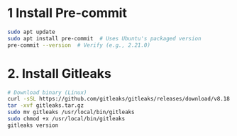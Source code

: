 # 1 Install Pre-commit
```bash
sudo apt update
sudo apt install pre-commit  # Uses Ubuntu's packaged version
pre-commit --version  # Verify (e.g., 2.21.0)
```

# 2. Install Gitleaks

```bash
# Download binary (Linux)
curl -sSL https://github.com/gitleaks/gitleaks/releases/download/v8.18.2/gitleaks_8.18.2_linux_x64.tar.gz -o gitleaks.tar.gz
tar -xvf gitleaks.tar.gz
sudo mv gitleaks /usr/local/bin/gitleaks
sudo chmod +x /usr/local/bin/gitleaks
gitleaks version
```
